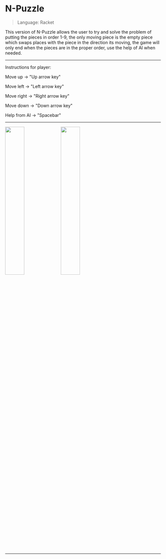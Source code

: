 # N-Puzzle
> Language: Racket 

This version of N-Puzzle allows the user to try and solve the problem of putting the pieces in order 1-9,
the only moving piece is the empty piece which swaps places with the piece in the direction its moving, the game
will only end when the pieces are in the proper order, use the help of AI when needed.

________________________________________________________________________________
Instructions for player:
  
Move up -> "Up arrow key"
   
Move left -> "Left arrow key"

Move right -> "Right arrow key"

Move down -> "Down arrow key"

Help from AI -> "Spacebar" 
________________________________________________________________________________
<img src="https://github.com/user-attachments/assets/8fea330a-60fd-4402-bf4f-2a5828c6c741" width=35% height=35%>

<img src="https://github.com/user-attachments/assets/47db1a0b-5615-4833-830c-b6b678b3f043" width=35% height=35%>

________________________________________________________________________________
